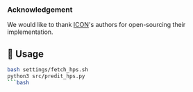 ### Acknowledgement

We would like to thank [ICON](https://icon.is.tue.mpg.de/)'s authors for open-sourcing their implementation.



## 🚀 Usage
```bash
bash settings/fetch_hps.sh
python3 src/predit_hps.py
```bash
